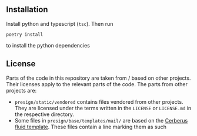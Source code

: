 ## Installation

Install python and typescript (`tsc`). Then run

```shell
poetry install
```

to install the python dependencies

## License

<!--Presign is published under a [TODO] license.-->

Parts of the code in this repository are taken from / based on other projects. Their licenses apply to the relevant parts of the code. The parts from other projects are:

- `presign/static/vendored` contains files vendored from other projects. They are licensed under the terms written in the `LICENSE` or `LICENSE.md` in the respective directory.
- Some files in `presign/base/templates/mail/` are based on the [Cerberus fluid template](https://github.com/TedGoas/Cerberus/blob/main/cerberus-fluid.html). These files contain a line marking them as such
